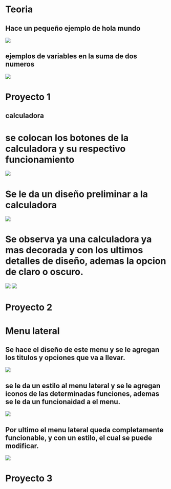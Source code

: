 # Teoria
## Hace un pequeño ejemplo de hola mundo

<img src="img/proyecot14.png">


## ejemplos de variables en la suma de dos numeros


<img src="img/proyecto15.png">










# Proyecto 1
## calculadora




# se colocan los botones de la calculadora y su respectivo funcionamiento

<img src="img/proyecto1.png">


# Se le da un diseño preliminar a la calculadora

<img src="img/proyecto11.png">

# Se observa ya una calculadora ya mas decorada y con los ultimos detalles de diseño, ademas la opcion de claro o oscuro.

<img src="img/proyecto12.png">
<img src="img/proyecto13.png">


# Proyecto 2
# Menu lateral

## Se hace el diseño de este menu y se le agregan los titulos y opciones que va a llevar.

<img src="img/proyecto16.png">

## se le da un estilo al menu lateral y se le agregan iconos de las determinadas funciones, ademas se le da un funcionaidad a el menu.

<img src="img/proyecto17.png">


## Por ultimo el menu lateral queda completamente funcionable, y con un estilo, el cual se puede modificar.

<img src="img/proyecto18.png">

# Proyecto 3
